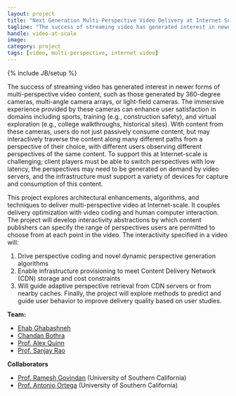 ```yaml
---
layout: project
title: "Next Generation Multi-Perspective Video Delivery at Internet Scale"
tagline: "The success of streaming video has generated interest in newer forms of multi-perspective video content, such as those generated by 360-degree cameras, multi-angle camera arrays, or light-field cameras. The immersive experience provided by these cameras can enhance user satisfaction. This project explores architectural enhancements, algorithms, and techniques to deliver multi-perspective video at Internet-scale."
handle: video-at-scale
image: 
category: project
tags: [video, multi-perspective, internet video]
---
```

{% include JB/setup %}


The success of streaming video has generated interest in newer forms of multi-perspective video content, such as those generated by 360-degree cameras, multi-angle camera arrays, or light-field cameras. The immersive experience provided by these cameras can enhance user satisfaction in domains including sports, training (e.g., construction safety), and virtual exploration (e.g., college walkthroughs, historical sites). With content from these cameras, users do not just passively consume content, but may interactively traverse the content along many different paths from a perspective of their choice, with different users observing different perspectives of the same content. To support this at Internet-scale is challenging; client players must be able to switch perspectives with low latency, the perspectives may need to be generated on demand by video servers, and the infrastructure must support a variety of devices for capture and consumption of this content.

This project explores architectural enhancements, algorithms, and techniques to deliver multi-perspective video at Internet-scale. It couples delivery optimization with video coding and human computer interaction. The project will develop interactivity abstractions by which content publishers can specify the range of perspectives users are permitted to choose from at each point in the video. The interactivity specified in a video will:
 1. Drive perspective coding and novel dynamic perspective generation algorithms
 2. Enable infrastructure provisioning to meet Content Delivery Network (CDN) storage and cost constraints
 3. Will guide adaptive perspective retrieval from CDN servers or from nearby caches. Finally, the project will explore methods to predict and guide user behavior to improve delivery quality based on user studies.

**Team:**

- [Ehab Ghabashneh](https://www.linkedin.com/in/ehab-ghabashneh-397928b3/)
- [Chandan Bothra](https://www.linkedin.com/in/chandan-bothra/)
- [Prof. Alex Quinn](http://alexquinn.org/)
- [Prof. Sanjay Rao](https://engineering.purdue.edu/~sanjay/)

**Collaborators**

- [Prof. Ramesh Govindan](https://nsl.usc.edu/people/ramesh/) (University of Southern California)
- [Prof. Antonio Ortega](https://viterbi.usc.edu/directory/faculty/Ortega/Antonio) (University of Southern California)